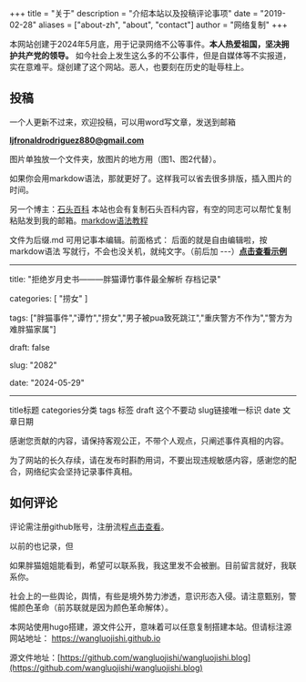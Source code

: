 +++
title = "关于"
description = "介绍本站以及投稿评论事项"
date = "2019-02-28"
aliases = ["about-zh", "about", "contact"]
author = "网络复制"
+++

 本网站创建于2024年5月底，用于记录网络不公等事件。**本人热爱祖国，坚决拥护共产党的领导。**
 如今社会上发生这么多的不公事件，但是自媒体等不实报道，实在意难平。燧创建了这个网站。恶人，也要刻在历史的耻辱柱上。
## 投稿
 一个人更新不过来，欢迎投稿，可以用word写文章，发送到邮箱

 **ljfronaldrodriguez880@gmail.com** 

 图片单独放一个文件夹，放图片的地方用（图1、图2代替）。 

 如果你会用markdow语法，那就更好了。这样我可以省去很多排版，插入图片的时间。

 另一个博主：[石头百科](https://shitoubaike.org/)
 本站也会有复制石头百科内容，有空的同志可以帮忙复制粘贴发到我的邮箱。[markdow语法教程](https://markdown.com.cn/basic-syntax/)

 文件为后缀.md  可用记事本编辑。前面格式：  后面的就是自由编辑啦，按 markdow语法 写就行，不会也没关机，就纯文字。（前后加 ---）**[点击查看示例](/images/注册/投稿怎么写.png)**

---
title: "拒绝岁月史书———胖猫谭竹事件最全解析 存档记录"

categories: [ "捞女" ]

tags: ["胖猫事件","谭竹","捞女","男子被pua致死跳江","重庆警方不作为","警方为难胖猫家属"]

draft: false

slug: "2082"

date: "2024-05-29"

 ---

title标题  categories分类   tags 标签 draft 这个不要动 slug链接唯一标识 date 文章日期

感谢您贡献的内容，请保持客观公正，不带个人观点，只阐述事件真相的内容。

为了网站的长久存续，请在发布时斟酌用词，不要出现违规敏感内容，感谢您的配合，网络纪实会坚持记录事件真相。

## 如何评论

 评论需注册github账号，注册流程[点击查看](https://www.wangluojishi.com/posts/pinglun/)。

 以前的也记录，但


 如果胖猫姐姐能看到，希望可以联系我，我这里发不会被删。目前留言就好，我联系你。



 社会上的一些舆论，舆情，有些是境外势力渗透，意识形态入侵。请注意甄别，警惕颜色革命（前苏联就是因为颜色革命解体）。


 本网站使用hugo搭建，源文件公开，意味着可以任意复制搭建本站。但请标注源网站地址： https://wangluojishi.github.io

 源文件地址：[https://github.com/wangluojishi/wangluojishi.blog](https://github.com/wangluojishi/wangluojishi.blog)